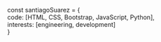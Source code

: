 const santiagoSuarez = {   
code: [HTML, CSS, Bootstrap, JavaScript, Python],   
interests: [engineering, development]   
}
